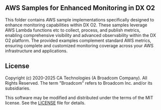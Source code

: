 ## AWS Samples for Enhanced Monitoring in DX O2
This folder contains AWS sample implementations specifically designed to enhance monitoring capabilities within DX O2. These samples leverage AWS Lambda functions etc to collect, process, and publish  metrics, enabling comprehensive visibility and advanced observability within the DX O2 platform.
The provided examples complement standard AWS metrics, ensuring complete and customized monitoring coverage across your AWS infrastructure and applications.

## License

Copyright (c) 2020-2025 CA Technologies (A Broadcom Company). All Rights Reserved.
The term "Broadcom" refers to Broadcom Inc. and/or its subsidiaries.

This software may be modified and distributed under the terms
of the MIT license. See the [LICENSE](/LICENSE) file for details.


